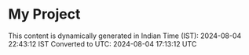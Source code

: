 # My Project

This content is dynamically generated in Indian Time (IST): 2024-08-04 22:43:12 IST
Converted to UTC: 2024-08-04 17:13:12 UTC
